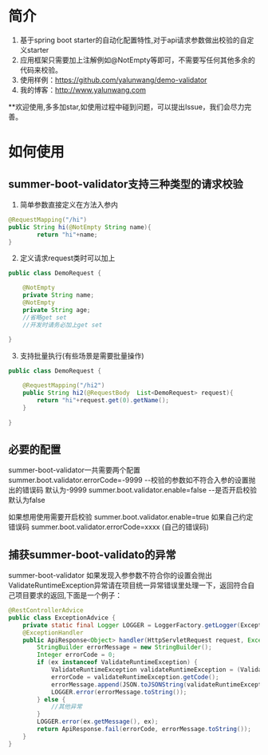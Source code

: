 # 简介
1. 基于spring boot starter的自动化配置特性,对于api请求参数做出校验的自定义starter
2. 应用框架只需要加上注解例如@NotEmpty等即可，不需要写任何其他多余的代码来校验。
3. 使用样例：https://github.com/yalunwang/demo-validator
4. 我的博客：http://www.yalunwang.com

**欢迎使用,多多加star,如使用过程中碰到问题，可以提出Issue，我们会尽力完善。

# 如何使用
## summer-boot-validator支持三种类型的请求校验

1. 简单参数直接定义在方法入参内

```java
@RequestMapping("/hi")
public String hi(@NotEmpty String name){
        return "hi"+name;
}
```

2. 定义请求request类时可以加上

```java
public class DemoRequest {

    @NotEmpty
    private String name;
    @NotEmpty
    private String age;
    //省略get set
    //开发时请务必加上get set
   
}
```
3. 支持批量执行(有些场景是需要批量操作)

```java
public class DemoRequest {

    @RequestMapping("/hi2")
    public String hi2(@RequestBody  List<DemoRequest> request){
        return "hi"+request.get(0).getName();
    }
   
}
```

## 必要的配置

summer-boot-validator一共需要两个配置
summer.boot.validator.errorCode=-9999        --校验的参数如不符合入参的设置抛出的错误码 默认为-9999
summer.boot.validator.enable=false   --是否开启校验     默认为false

如果想用使用需要开启校验 summer.boot.validator.enable=true
如果自己约定错误码 summer.boot.validator.errorCode=xxxx (自己的错误码)

## 捕获summer-boot-validato的异常
summer-boot-validator 如果发现入参参数不符合你的设置会抛出ValidateRuntimeException异常请在项目统一异常错误里处理一下，返回符合自己项目要求的返回,下面是一个例子：
```java
@RestControllerAdvice
public class ExceptionAdvice {
    private static final Logger LOGGER = LoggerFactory.getLogger(ExceptionAdvice.class);
    @ExceptionHandler
    public ApiResponse<Object> handler(HttpServletRequest request, Exception ex) {
        StringBuilder errorMessage = new StringBuilder();
        Integer errorCode = 0;
        if (ex instanceof ValidateRuntimeException) {
            ValidateRuntimeException validateRuntimeException = (ValidateRuntimeException) ex;
            errorCode = validateRuntimeException.getCode();
            errorMessage.append(JSON.toJSONString(validateRuntimeException.getFailedReason()));
            LOGGER.error(errorMessage.toString());
        } else {
            //其他异常
        }
        LOGGER.error(ex.getMessage(), ex);
        return ApiResponse.fail(errorCode, errorMessage.toString());
    }
}
```

